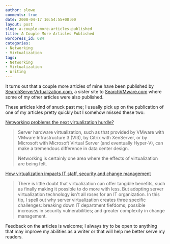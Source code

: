 ```yaml
---
author: slowe
comments: true
date: 2008-04-17 10:54:55+00:00
layout: post
slug: a-couple-more-articles-published
title: A Couple More Articles Published
wordpress_id: 684
categories:
- Networking
- Virtualization
tags:
- Networking
- Virtualization
- Writing
---
```


It turns out that a couple more articles of mine have been published by [SearchServerVirtualization.com](http://searchservervirtualization.techtarget.com/), a sister site to [SearchVMware.com](http://searchvmware.techtarget.com/) where some of my other articles were also published.

These articles kind of snuck past me; I usually pick up on the publication of one of my articles pretty quickly but I somehow missed these two:

[Networking problems the next virtualization hurdle?](http://searchservervirtualization.techtarget.com/tip/0,289483,sid94_gci1297835,00.html)

>Server hardware virtualization, such as that provided by VMware with VMware Infrastructure 3 (VI3), by Citrix with XenServer, or by Microsoft with Microsoft Virtual Server (and eventually Hyper-V), can make a tremendous difference in data center design.  
>
>Networking is certainly one area where the effects of virtualization are being felt.

[How virtualization impacts IT staff, security and change management](http://searchservervirtualization.techtarget.com/tip/0,289483,sid94_gci1303371,00.html)

>There is little doubt that virtualization can offer tangible benefits, such as finally making it possible to do more with less. But adopting server virtualization technology isn't all roses for an IT organization. In this tip, I spell out why server virtualization creates three specific challenges: breaking down IT department fiefdoms; possible increases in security vulnerabilities; and greater complexity in change management.

Feedback on the articles is welcome; I always try to be open to anything that may improve my abilities as a writer or that will help me better serve my readers.
